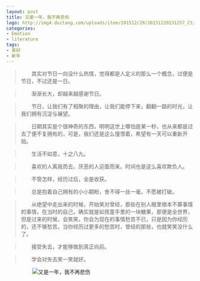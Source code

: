 ```yaml
---
layout: post
title: 又是一年，我不再悲伤
logo: http://img4.duitang.com/uploads/item/201512/29/20151229131257_CtzGy.jpeg
categories:
- Emotion
- literature
tags:
- 美好
- 新年
---
```






>　　其实对节日一向没什么热情，觉得都是人定义的那么一个概念，过便是节日，不过还是一日。


>　　渐渐长大，却越来越感谢节日。


>　　节日，让我们有了相聚的理由，让我们能停下来，翻翻一路的时光，让我们拥有沉淀与展望。


>　　日期其实是个很神奇的东西，明明这世上哪怕是某一秒，也从来都是过去了便不复拥有的，可是，我们还是这么憧憬着，希望有一天可以重新开始。


>　　生活不如意，十之八九。


>　　喜欢的人离我而去，厌恶的人迎面而来。时间也是这么喜欢欺负人。


>　　不管怎样，经历过后，全是收获。


>　　总是抱着自己拥有的小小期盼，舍不得一丝一毫，不愿被打破。


>　　从绝望中走出来的时候，开始笑对曾经，那些在别人眼里根本不算事情的事情，在当时的自己，确实就是如孩童手里的一块糖果，那便是全世界，但是过来的时候，会笑笑，你会为现在的事情愁苦不已，只是因为你经历的，还不够愁苦。当你经历过更多的愁苦时，曾经的那些，也就笑笑没什么了。


>　　接受失去，才能够做到真正向前。


>　　学会对失去笑一笑就好。


　　　　　![又是一年，我不再悲伤](http://img5.duitang.com/uploads/item/201512/10/20151210233517_NSe8n.jpeg)
